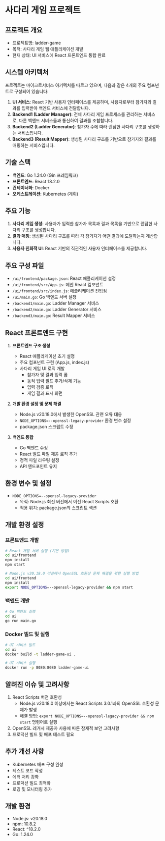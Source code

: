 # 사다리 게임 프로젝트

## 프로젝트 개요
- 프로젝트명: ladder-game
- 목적: 사다리 게임 웹 애플리케이션 개발
- 현재 상태: UI 서비스에 React 프론트엔드 통합 완료

## 시스템 아키텍처
프로젝트는 마이크로서비스 아키텍처를 따르고 있으며, 다음과 같은 4개의 주요 컴포넌트로 구성되어 있습니다:

1. **UI 서비스**: React 기반 사용자 인터페이스를 제공하며, 사용자로부터 참가자와 결과를 입력받아 백엔드 서비스에 전달합니다.
2. **Backend1 (Ladder Manager)**: 전체 사다리 게임 프로세스를 관리하는 서비스로, 다른 백엔드 서비스들과 통신하여 결과를 조합합니다.
3. **Backend2 (Ladder Generator)**: 참가자 수에 따라 랜덤한 사다리 구조를 생성하는 서비스입니다.
4. **Backend3 (Result Mapper)**: 생성된 사다리 구조를 기반으로 참가자와 결과를 매핑하는 서비스입니다.

## 기술 스택
- **백엔드**: Go 1.24.0 (Gin 프레임워크)
- **프론트엔드**: React 18.2.0
- **컨테이너화**: Docker
- **오케스트레이션**: Kubernetes (계획)

## 주요 기능
1. **사다리 게임 생성**: 사용자가 입력한 참가자 목록과 결과 목록을 기반으로 랜덤한 사다리 구조를 생성합니다.
2. **결과 매핑**: 생성된 사다리 구조를 따라 각 참가자가 어떤 결과에 도달하는지 계산합니다.
3. **사용자 친화적 UI**: React 기반의 직관적인 사용자 인터페이스를 제공합니다.

## 주요 구성 파일
- `/ui/frontend/package.json`: React 애플리케이션 설정
- `/ui/frontend/src/App.js`: 메인 React 컴포넌트
- `/ui/frontend/src/index.js`: 애플리케이션 진입점
- `/ui/main.go`: Go 백엔드 서버 설정
- `/backend1/main.go`: Ladder Manager 서비스
- `/backend2/main.go`: Ladder Generator 서비스
- `/backend3/main.go`: Result Mapper 서비스

## React 프론트엔드 구현
1. **프론트엔드 구조 생성**
   - React 애플리케이션 초기 설정
   - 주요 컴포넌트 구현 (App.js, index.js)
   - 사다리 게임 UI 로직 개발
     - 참가자 및 결과 입력 폼
     - 동적 입력 필드 추가/삭제 기능
     - 입력 검증 로직
     - 게임 결과 표시 화면

2. **개발 환경 설정 및 문제 해결**
   - Node.js v20.18.0에서 발생한 OpenSSL 관련 오류 대응
   - `NODE_OPTIONS=--openssl-legacy-provider` 환경 변수 설정
   - package.json 스크립트 수정

3. **백엔드 통합**
   - Go 백엔드 수정
   - React 빌드 파일 제공 로직 추가
   - 정적 파일 라우팅 설정
   - API 엔드포인트 유지

## 환경 변수 및 설정
- `NODE_OPTIONS=--openssl-legacy-provider`
  - 목적: Node.js 최신 버전에서 이전 React Scripts 호환
  - 적용 위치: package.json의 스크립트 섹션

## 개발 환경 설정

### 프론트엔드 개발
```bash
# React 개발 서버 실행 (기본 방법)
cd ui/frontend
npm install
npm start

# Node.js v20.18.0 이상에서 OpenSSL 호환성 문제 해결을 위한 실행 방법
cd ui/frontend
npm install
export NODE_OPTIONS=--openssl-legacy-provider && npm start
```

### 백엔드 개발
```bash
# Go 백엔드 실행
cd ui
go run main.go
```

### Docker 빌드 및 실행
```bash
# UI 서비스 빌드
cd ui
docker build -t ladder-game-ui .

# UI 서비스 실행
docker run -p 8080:8080 ladder-game-ui
```

## 알려진 이슈 및 고려사항
1. React Scripts 버전 호환성
   - Node.js v20.18.0 이상에서는 React Scripts 3.0.1과의 OpenSSL 호환성 문제가 발생
   - 해결 방법: `export NODE_OPTIONS=--openssl-legacy-provider && npm start` 명령어로 실행
2. OpenSSL 레거시 제공자 사용에 따른 잠재적 보안 고려사항
3. 프로덕션 빌드 및 배포 테스트 필요

## 추가 개선 사항
- Kubernetes 배포 구성 완성
- 테스트 코드 작성
- 에러 처리 강화
- 프로덕션 빌드 최적화
- 로깅 및 모니터링 추가

## 개발 환경
- Node.js: v20.18.0
- npm: 10.8.2
- React: ^18.2.0
- Go: 1.24.0